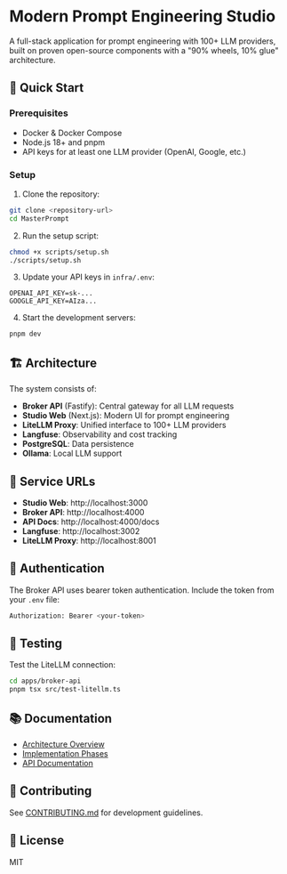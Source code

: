 # Modern Prompt Engineering Studio

A full-stack application for prompt engineering with 100+ LLM providers, built on proven open-source components with a "90% wheels, 10% glue" architecture.

## 🚀 Quick Start

### Prerequisites

- Docker & Docker Compose
- Node.js 18+ and pnpm
- API keys for at least one LLM provider (OpenAI, Google, etc.)

### Setup

1. Clone the repository:
```bash
git clone <repository-url>
cd MasterPrompt
```

2. Run the setup script:
```bash
chmod +x scripts/setup.sh
./scripts/setup.sh
```

3. Update your API keys in `infra/.env`:
```env
OPENAI_API_KEY=sk-...
GOOGLE_API_KEY=AIza...
```

4. Start the development servers:
```bash
pnpm dev
```

## 🏗️ Architecture

The system consists of:

- **Broker API** (Fastify): Central gateway for all LLM requests
- **Studio Web** (Next.js): Modern UI for prompt engineering
- **LiteLLM Proxy**: Unified interface to 100+ LLM providers
- **Langfuse**: Observability and cost tracking
- **PostgreSQL**: Data persistence
- **Ollama**: Local LLM support

## 📍 Service URLs

- **Studio Web**: http://localhost:3000
- **Broker API**: http://localhost:4000
- **API Docs**: http://localhost:4000/docs
- **Langfuse**: http://localhost:3002
- **LiteLLM Proxy**: http://localhost:8001

## 🔑 Authentication

The Broker API uses bearer token authentication. Include the token from your `.env` file:

```bash
Authorization: Bearer <your-token>
```

## 🧪 Testing

Test the LiteLLM connection:
```bash
cd apps/broker-api
pnpm tsx src/test-litellm.ts
```

## 📚 Documentation

- [Architecture Overview](claude.md)
- [Implementation Phases](phases.md)
- [API Documentation](http://localhost:4000/docs)

## 🤝 Contributing

See [CONTRIBUTING.md](CONTRIBUTING.md) for development guidelines.

## 📄 License

MIT